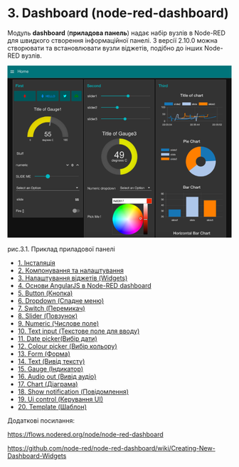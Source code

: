 # 3. Dashboard (node-red-dashboard) 

Модуль **dashboard** (**приладова панель**) надає набір вузлів в Node-RED для швидкого створення інформаційної панелі. З версії 2.10.0 можна створювати та встановлювати вузли віджетів, подібно до інших Node-RED вузлів. 

![](media/3_1.png)

рис.3.1. Приклад приладової панелі

- [1. Інсталяція](Інсталяція.md)
- [2. Компонування та налаштування](Компонування.md)
- [3. Налаштування віджетів (Widgets)](Widgets.md)
- [4. Основи AngularJS в Node-RED dashboard](AngularJS.md)
- [5. Button (Кнопка)](Button.md)
- [6. Dropdown (Спадне меню)](Dropdown.md)
- [7. Switch (Перемикач)](Switch.md)
- [8. Slider (Повзунок)](Slider.md)
- [9. Numeric (Числове поле)](Numeric.md)
- [10. Text input (Текстове поле для вводу)](Text_input.md)
- [11. Date picker(Вибір дати)](Date_picker.md)
- [12. Colour picker (Вибір кольору)](Colour_picker.md)
- [13. Form (Форма)](Form.md)
- [14. Text (Вивід тексту)](Text.md)
- [15. Gauge (Індикатор)](Gauge.md)
- [16. Audio out (Вивід аудіо)](Audio_out.md)
- [17. Chart (Діаграма)](Chart.md)
- [18. Show notification (Повідомлення)](Show_notification.md)
- [19. Ui control (Керування UI)](Ui_control.md)
- [20. Template (Шаблон)](Template.md)

Додаткові посилання:

https://flows.nodered.org/node/node-red-dashboard 

https://github.com/node-red/node-red-dashboard/wiki/Creating-New-Dashboard-Widgets 